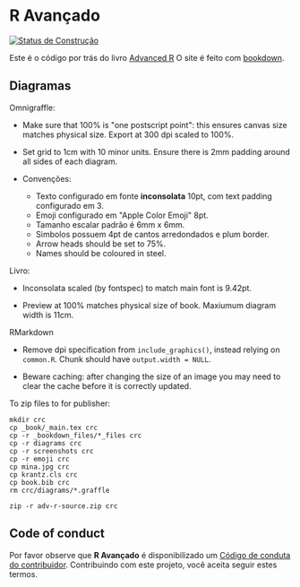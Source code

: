 #  R Avançado

[![Status de Construção](https://travis-ci.org/hadley/adv-r.svg?branch=master)](https://travis-ci.org/hadley/adv-r)

Este é o código por trás do livro [Advanced R](http://adv-r.hadley.nz)
O site é feito com [bookdown](https://bookdown.org/yihui/bookdown/).

## Diagramas

Omnigraffle:
  
* Make sure that 100% is "one postscript point": this ensures canvas
  size matches physical size. Export at 300 dpi scaled to 100%.

* Set grid to 1cm with 10 minor units. Ensure there is 2mm padding around
  all sides of each diagram.

* Convenções:
    * Texto configurado em fonte **inconsolata** 10pt, com text padding configurado em 3. 
    * Emoji configurado em "Apple Color Emoji" 8pt.
    * Tamanho escalar padrão é 6mm x 6mm.
    * Simbolos possuem 4pt de cantos arredondados e plum border.
    * Arrow heads should be set to 75%.
    * Names should be coloured in steel.

Livro:

* Inconsolata scaled (by fontspec) to match main font is 9.42pt.

* Preview at 100% matches physical size of book. Maxiumum diagram width is 11cm.

RMarkdown

* Remove dpi specification from `include_graphics()`, instead relying
  on `common.R`. Chunk should have `output.width = NULL`.

* Beware caching: after changing the size of an image you may need to
  clear the cache before it is correctly updated.

To zip files to for publisher:

```
mkdir crc
cp _book/_main.tex crc
cp -r _bookdown_files/*_files crc
cp -r diagrams crc
cp -r screenshots crc
cp -r emoji crc
cp mina.jpg crc
cp krantz.cls crc
cp book.bib crc
rm crc/diagrams/*.graffle

zip -r adv-r-source.zip crc
```

## Code of conduct

Por favor observe que **R Avançado** é disponibilizado um [Código de conduta do contribuidor](CODE_OF_CONDUCT.md).
Contribuindo com este projeto, você aceita seguir estes termos.

